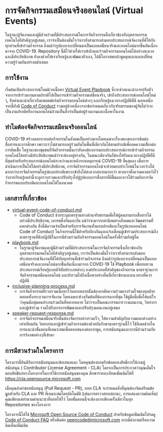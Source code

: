 # การจัดกิจกรรมเสมือนจริงออนไลน์ (Virtual Events)

ในฐานะผู้จัดงานและผู้มีส่วนร่วมที่มีประสบการณ์ในการจัดกิจกรรมซึ่งเกี่ยวข้องกับอุตสาหกรรมเทคโนโลยีสำคัญๆอยู่เสมอ, เราจำเป็นต้องมั่นใจว่าเรายังสามารถส่งมอบประสบการณ์จัดงานที่ดีให้กับทุกท่านที่เข้าร่วมกิจกรรม ถึงแม้ว่ารูปแบบจะเปลี่ยนมาเป็นแบบเสมือนจริงและออนไลน์มากขึ้นอันเนื่องมาจาก COVID-19. Repository นี้มีไว้ช่วยให้เราเข้าถึงและร่วมกิจกรรมออนไลน์ได้อย่างสะดวกและมีประสิทธิภาพ ยังคงช่วยให้เราเรียนรู้และพัฒนาตัวเอง, ได้มีโอกาสพบปะพูดคุยและแลกเปลี่ยนความรู้ร่วมกันอย่างสม่ำเสมอ 
  
## การใช้งาน

เริ่มต้นเปิดประสบการณ์ใหม่ด้วยเนื้อหา [Virtual Event Playbook](./playbook.md) ซึ่งจะช่วยแนะนำการปรับตัวจากการเข้าร่วมงานตามปรกติไปเป็นการเข้าร่วมกิจกรรมเสมือนจริง, เข้าถึงประสบการณ์ออนไลน์ใหม่ ๆ,  รับคำแนะนำเกี่ยวกับแพลตฟอร์มกิจกรรมออนไลน์ต่างๆ และเรียนรู้แนวทางปฏิบัติที่ดี นอกเหนือจากนี้ยังมี [Code of Conduct](./virtual-event-code-of-conduct.md) รวมอยู่ด้วยเนื่องจากข้อกำหนดเกี่ยวกับจริยธรรมของผู้จัดไม่ว่าจะเป็นงานปรกติหรืองานออนไลน์ล้วนเป็นสิ่งจำเป็นต่อผู้ร่วมงานและเนื้อหาในงาน

## ทำไมต้องจัดกิจกรรมเสมือนจริงออนไลน์ 

COVID-19 สร้างผลกระทบต่อกิจกรรมในสังคมเป็นอย่างมากโดยเฉพาะเรื่องของของการติดต่อสื่อสารและการศึกษา เพราะเราไม่สามารถอยู่ร่วมกันในพื้นที่เดียวกันได้ตามปรกติเพื่อลดความเสี่ยงต่อการติดเชื่้อ ในฐานะของชุมชนที่จัดกิจกรรมนั้นเรายังคงต้องการมอบประสบการณ์การเข้าร่วมกิจกรรมออนไลน์ได้อย่างมีประสิทธิภาพแม้ว่าจะต้องอยู่ห่างกัน, ในขณะเดียวกันก็ต้องได้รับแนวทางปฏิบัติที่ดีที่สุดสำหรับประสบการณ์ออนไลน์ระหว่างและหลังจากเหตุการณ์ COVID-19 สิ้นสุดลง
เมื่อการดำเนินการเป็นไปได้อย่างมีประสิทธิภาพ, การจัดกิจกรรมออนไลน์จะช่วยมอบประโยชน์ในวงกว้างได้มากกว่าการจัดกิจกรรมในรูปแบบปรกติเพราะเข้าถึงได้สะดวกสบายมากกว่า พวกเราตั้งความคาดหวังไว้ว่าการเรียนรู้เหล่านี้จะถูกรวบรวมและปรับปรุงไปสู่รูปแบบการสื่อสารที่ดีขึ้นและอาจใช้ร่วมกับการจัดกิจกรรมแบบปรกติและออนไลน์ได้ในอนาคต

## เอกสารที่เกี่ยวข้อง

* [virtual-event-code-of-conduct.md](./virtual-event-code-of-conduct.md)
  * Code of Conduct ช่วยระบุมาตรฐานทางด้านจริยธรรมเพื่อให้ผู้คนสามารถสื่อสารได้อย่างมีประสิทธิภาพ, เคารพซึ่งกันและกัน แม้ว่าจะมาจากค่านิยมทางสังคมและวัฒนธรรมที่แตกต่างกัน สิ่งนี้มีความจำเป็นสำหรับการจัดงานทั้งแบบปรกติและในรูปแบบออนไลน์ Code of Conduct ในกิจกรรมนี้ใช้สำหรับป้องกันและแจ้งเตือนผู้เข้าร่วมประสบการณ์ถึงมาตราฐานที่พึงปฎิบัติในการมีส่วนร่วมกับกิจกรรมออนไลน์ในครั้งนี้ร่วมกับผู้อื่น
* [playbook.md](./playbook.md)
  * ในฐานะผู้จัดงานและผู้มีส่วนร่วมที่มีประสบการณ์ในการจัดกิจกรรมซึ่งเกี่ยวข้องกับอุตสาหกรรมเทคโนโลยีสำคัญๆอยู่เสมอ, เราจำเป็นต้องมั่นใจว่าเรายังสามารถส่งมอบประสบการณ์จัดงานที่ดีให้กับทุกท่านที่เข้าร่วมกิจกรรม ถึงแม้ว่ารูปแบบจะเปลี่ยนมาเป็นแบบเสมือนจริงและออนไลน์มากขึ้นอันเนื่องมาจาก COVID-19 ใช้ Playbook เพื่อทบทวนประสบการณ์เรียนรู้แบบดิจิทัลประเภทต่างๆ องค์ประกอบที่สำคัญของกิจกรรม มาตราฐานการจัดกิจกรรมเสมือนออนไลน์ และยังรวมไปถึงเนื้อหาอย่างอื่นที่เกี่ยวข้องและแนวทางที่ควรปฏิบัติ
* [inclusive-planning-process.md](https://github.com/microsoft/virtual-events/blob/main/inclusive-planning-process.md)
  * การจัดกิจกรรมที่รวบรวมเนื้อหาไว้หลากหลายนั้นต้องอาศัยความร่วมแรงร่วมใจของทุกฝ่ายตลอดทั้งกระบวนการจัดงาน โดยเฉพาะช่วงเริ่มต้นที่ต้องการมากที่สุด ใช้คู่มือนี้เพื่อให้แน่ใจว่าคุณมีกลุ่มคนทำงานร่วมกันที่หลากหลาย ไม่ว่าจะเป็นคณะกรรมการวางแผนงาน, วิทยากรและผู้เข้าร่วม รวมไปถึงการการพัฒนาและปรับปรุงแผนงานอยู่เสมอ
* [speaker-request-response.md](https://github.com/microsoft/virtual-events/blob/main/speaker-request-response.md)
  * การจัดกิจกรรมเสมือนจริงนั้นต้องจัดการอย่างรวดเร็ว, ให้ความสำคัญกับความแตกต่างอย่างเท่าเทียมกัน วิทยากรและผู้เข้าร่วมกิจกรรมต้องช่วยกันรักษามาตราฐานนี้ไว้ ใช้อีเมลช่วยในการแนะนำขั้นตอนที่เหมาะสมเพื่อตอบสนองต่อการพูด, การสนับสนุนและการมีส่วนร่วมกับการร้องขอต่างๆที่เข้ามา

## การมีสวนร่วมในโครงการ

โครงการนี้ยินดีรับการสนับสนุนและข้อเสนอแนะ โดยคุณต้องยอมรับข้อตกลงสิทธิ์การใช้งานผู้สนับสนุน ( Contributor License Agreement - CLA) โดยจะเป็นการประกาศว่าคุณเต็มใจมอบสิทธิแก่ทางโครงการในการใช้การสนับสนุนของคุณ ศึกษารายละเอียดเพิ่มเติมได้ที่ https://cla.opensource.microsoft.com

เมื่อคุณส่งคำขอสนับสนุนุ (Pull Request - PR), บอท CLA จะกำหนดสิ่งที่คุณต้องจัดเตรียมข้อมููลสำหรับ CLA และ PR ที่เหมาะสมโดยอัตโนมัติ (เช่นการตรวจสอบสถานะ, การแสดงความคิดเห็น) คุณเพียงแค่ทำตามคำแนะนำที่บอทให้ไว้ โดยขั้นตอนนี้จะต้องการเพียงครั้งเดียวในทุก Repositories ของโครงการ

โครงการนี้ได้ใช้ [Microsoft Open Source Code of Conduct](https://opensource.microsoft.com/codeofconduct/)
สำหรับข้อมูลเพิ่มเติมโปรดดู [Code of Conduct FAQ](https://opensource.microsoft.com/codeofconduct/faq/) หรือติดต่อ [opencode@microsoft.com](mailto:opencode@microsoft.com) หากมีคำถามหรือความคิดเห็นเพิ่มเติม
